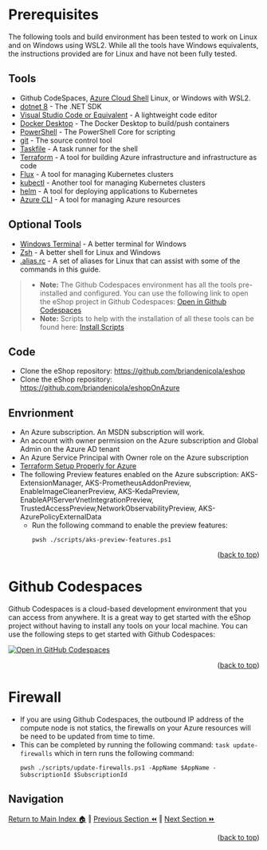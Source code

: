 Prerequisites
=============

The following tools and build environment has been tested to work on Linux and on Windows using WSL2.  While all the tools have Windows equivalents, the instructions provided are for Linux and have not been fully tested. 

## Tools
* Github CodeSpaces, [Azure Cloud Shell](https://shell.azure.com/) Linux, or Windows with WSL2.
* [dotnet 8](https://dotnet.microsoft.com/download) - The .NET SDK
* [Visual Studio Code or Equivalent](https://code.visualstudio.com/) - A lightweight code editor
* [Docker Desktop](https://www.docker.com/products/docker-desktop) - The Docker Desktop to build/push containers
* [PowerShell](https://docs.microsoft.com/en-us/powershell/scripting/install/installing-powershell) - The PowerShell Core for scripting
* [git](https://git-scm.com/) - The source control tool
* [Taskfile](https://taskfile.dev/#/) - A task runner for the shell
* [Terraform](https://www.terraform.io/) - A tool for building Azure infrastructure and infrastructure as code
* [Flux](https://fluxcd.io/) - A tool for managing Kubernetes clusters
* [kubectl](https://kubernetes.io/docs/tasks/tools/) - Another tool for managing Kubernetes clusters
* [helm](https://helm.sh/) - A tool for deploying applications to Kubernetes
* [Azure CLI](https://docs.microsoft.com/en-us/cli/azure/install-azure-cli) - A tool for managing Azure resources

## Optional Tools
* [Windows Terminal](https://aka.ms/terminal) - A better terminal for Windows
* [Zsh](https://ohmyz.sh/) - A better shell for Linux and Windows
* [.alias.rc](./.alias.rc) - A set of aliases for Linux that can assist with some of the commands in this guide.
    
> * **Note:** The Github Codespaces environment has all the tools pre-installed and configured.  You can use the following link to open the eShop project in Github Codespaces: [Open in Github Codespaces](https://codespaces.new/briandenicola/eShopOnAKS?quickstart=1)
> * **Note:** Scripts to help with the installation of all these tools can be found here: [Install Scripts](https://github.com/briandenicola/tooling)

## Code
* Clone the eShop repository: https://github.com/briandenicola/eshop
* Clone the eShop repository: https://github.com/briandenicola/eshopOnAzure

## Envrionment
* An Azure subscription. An MSDN subscription will work.
* An account with owner permission on the Azure subscription and Global Admin on the Azure AD tenant
* An Azure Service Principal with Owner role on the Azure subscription   
* [Terraform Setup Properly for Azure](https://learn.microsoft.com/en-us/azure/developer/terraform/get-started-cloud-shell-powershell?tabs=bash)
* The following Preview features enabled on the Azure subscription: AKS-ExtensionManager, AKS-PrometheusAddonPreview, EnableImageCleanerPreview, AKS-KedaPreview, EnableAPIServerVnetIntegrationPreview, TrustedAccessPreview,NetworkObservabilityPreview, AKS-AzurePolicyExternalData
    * Run the following command to enable the preview features:
        ```pwsh
        pwsh ./scripts/aks-preview-features.ps1
        ```
<p align="right">(<a href="#prerequisites">back to top</a>)</p>

Github Codespaces
=============
Github Codespaces is a cloud-based development environment that you can access from anywhere.  It is a great way to get started with the eShop project without having to install any tools on your local machine.  You can use the following steps to get started with Github Codespaces:

[![Open in GitHub Codespaces](https://github.com/codespaces/badge.svg)](https://codespaces.new/briandenicola/eShopOnAKS?quickstart=1)
<p align="right">(<a href="#prerequisites">back to top</a>)</p>

Firewall
=============
* If you are using Github Codespaces, the outbound IP address of the compute node is not statics, the firewalls on your Azure resources will be need to be updated from time to time.
* This can be completed by running the following command: `task update-firewalls` which in tern runs the following command:
    ```pwsh
    pwsh ./scripts/update-firewalls.ps1 -AppName $AppName -SubscriptionId $SubscriptionId
    ```

## Navigation
[Return to Main Index 🏠](../README.md) ‖
[Previous Section ⏪](./architecture.md)  ‖ [Next Section ⏩](./infrastructure.md)
<p align="right">(<a href="#prerequisites">back to top</a>)</p>